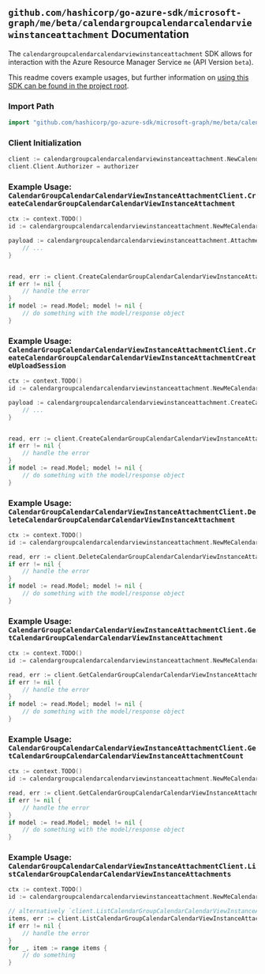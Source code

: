 
## `github.com/hashicorp/go-azure-sdk/microsoft-graph/me/beta/calendargroupcalendarcalendarviewinstanceattachment` Documentation

The `calendargroupcalendarcalendarviewinstanceattachment` SDK allows for interaction with the Azure Resource Manager Service `me` (API Version `beta`).

This readme covers example usages, but further information on [using this SDK can be found in the project root](https://github.com/hashicorp/go-azure-sdk/tree/main/docs).

### Import Path

```go
import "github.com/hashicorp/go-azure-sdk/microsoft-graph/me/beta/calendargroupcalendarcalendarviewinstanceattachment"
```


### Client Initialization

```go
client := calendargroupcalendarcalendarviewinstanceattachment.NewCalendarGroupCalendarCalendarViewInstanceAttachmentClientWithBaseURI("https://management.azure.com")
client.Client.Authorizer = authorizer
```


### Example Usage: `CalendarGroupCalendarCalendarViewInstanceAttachmentClient.CreateCalendarGroupCalendarCalendarViewInstanceAttachment`

```go
ctx := context.TODO()
id := calendargroupcalendarcalendarviewinstanceattachment.NewMeCalendarGroupIdCalendarIdCalendarViewIdInstanceID("calendarGroupIdValue", "calendarIdValue", "eventIdValue", "eventId1Value")

payload := calendargroupcalendarcalendarviewinstanceattachment.Attachment{
	// ...
}


read, err := client.CreateCalendarGroupCalendarCalendarViewInstanceAttachment(ctx, id, payload)
if err != nil {
	// handle the error
}
if model := read.Model; model != nil {
	// do something with the model/response object
}
```


### Example Usage: `CalendarGroupCalendarCalendarViewInstanceAttachmentClient.CreateCalendarGroupCalendarCalendarViewInstanceAttachmentCreateUploadSession`

```go
ctx := context.TODO()
id := calendargroupcalendarcalendarviewinstanceattachment.NewMeCalendarGroupIdCalendarIdCalendarViewIdInstanceID("calendarGroupIdValue", "calendarIdValue", "eventIdValue", "eventId1Value")

payload := calendargroupcalendarcalendarviewinstanceattachment.CreateCalendarGroupCalendarCalendarViewInstanceAttachmentCreateUploadSessionRequest{
	// ...
}


read, err := client.CreateCalendarGroupCalendarCalendarViewInstanceAttachmentCreateUploadSession(ctx, id, payload)
if err != nil {
	// handle the error
}
if model := read.Model; model != nil {
	// do something with the model/response object
}
```


### Example Usage: `CalendarGroupCalendarCalendarViewInstanceAttachmentClient.DeleteCalendarGroupCalendarCalendarViewInstanceAttachment`

```go
ctx := context.TODO()
id := calendargroupcalendarcalendarviewinstanceattachment.NewMeCalendarGroupIdCalendarIdCalendarViewIdInstanceIdAttachmentID("calendarGroupIdValue", "calendarIdValue", "eventIdValue", "eventId1Value", "attachmentIdValue")

read, err := client.DeleteCalendarGroupCalendarCalendarViewInstanceAttachment(ctx, id)
if err != nil {
	// handle the error
}
if model := read.Model; model != nil {
	// do something with the model/response object
}
```


### Example Usage: `CalendarGroupCalendarCalendarViewInstanceAttachmentClient.GetCalendarGroupCalendarCalendarViewInstanceAttachment`

```go
ctx := context.TODO()
id := calendargroupcalendarcalendarviewinstanceattachment.NewMeCalendarGroupIdCalendarIdCalendarViewIdInstanceIdAttachmentID("calendarGroupIdValue", "calendarIdValue", "eventIdValue", "eventId1Value", "attachmentIdValue")

read, err := client.GetCalendarGroupCalendarCalendarViewInstanceAttachment(ctx, id)
if err != nil {
	// handle the error
}
if model := read.Model; model != nil {
	// do something with the model/response object
}
```


### Example Usage: `CalendarGroupCalendarCalendarViewInstanceAttachmentClient.GetCalendarGroupCalendarCalendarViewInstanceAttachmentCount`

```go
ctx := context.TODO()
id := calendargroupcalendarcalendarviewinstanceattachment.NewMeCalendarGroupIdCalendarIdCalendarViewIdInstanceID("calendarGroupIdValue", "calendarIdValue", "eventIdValue", "eventId1Value")

read, err := client.GetCalendarGroupCalendarCalendarViewInstanceAttachmentCount(ctx, id)
if err != nil {
	// handle the error
}
if model := read.Model; model != nil {
	// do something with the model/response object
}
```


### Example Usage: `CalendarGroupCalendarCalendarViewInstanceAttachmentClient.ListCalendarGroupCalendarCalendarViewInstanceAttachments`

```go
ctx := context.TODO()
id := calendargroupcalendarcalendarviewinstanceattachment.NewMeCalendarGroupIdCalendarIdCalendarViewIdInstanceID("calendarGroupIdValue", "calendarIdValue", "eventIdValue", "eventId1Value")

// alternatively `client.ListCalendarGroupCalendarCalendarViewInstanceAttachments(ctx, id)` can be used to do batched pagination
items, err := client.ListCalendarGroupCalendarCalendarViewInstanceAttachmentsComplete(ctx, id)
if err != nil {
	// handle the error
}
for _, item := range items {
	// do something
}
```
